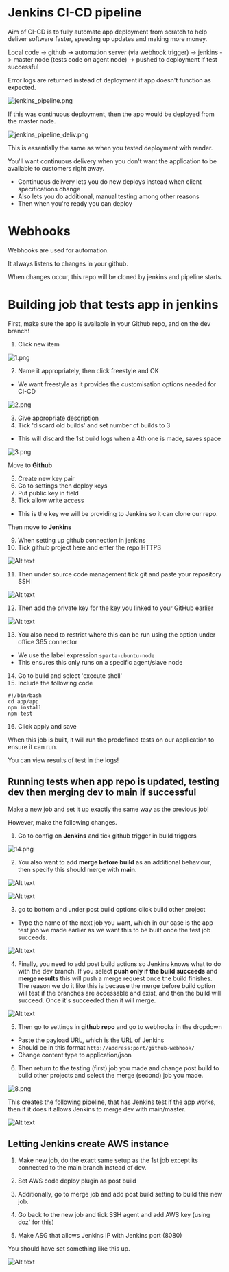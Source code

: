 # Jenkins CI-CD pipeline

Aim of CI-CD is to fully automate app deployment from scratch to help deliver software faster, speeding up updates and making more money.

Local code -> github -> automation server (via webhook trigger) -> jenkins -> master node (tests code on agent node) -> pushed to deployment if test successful

Error logs are returned instead of deployment if app doesn't function as expected.

![jenkins_pipeline.png](jenkins_pipeline.png)

If this was continuous deployment, then the app would be deployed from the master node.

![jenkins_pipeline_deliv.png](jenkins_pipeline_deliv.png)

This is essentially the same as when you tested deployment with render.

You'll want continuous delivery when you don't want the application to be available to customers right away.
- Continuous delivery lets you do new deploys instead when client specifications change
- Also lets you do additional, manual testing among other reasons
- Then when you're ready you can deploy

# Webhooks

Webhooks are used for automation.

It always listens to changes in your github.

When changes occur, this repo will be cloned by jenkins and pipeline starts.

# Building job that tests app in jenkins

First, make sure the app is available in your Github repo, and on the dev branch!

1. Click new item

![1.png](1.png)

2. Name it appropriately, then click freestyle and OK
- We want freestyle as it provides the customisation options needed for CI-CD

![2.png](2.png)

3. Give appropriate description
4. Tick 'discard old builds' and set number of builds to 3
- This will discard the 1st build logs when a 4th one is made, saves space

![3.png](3.png)

Move to **Github**

5. Create new key pair
6. Go to settings then deploy keys
7. Put public key in field 
8. Tick allow write access

- This is the key we will be providing to Jenkins so it can clone our repo.

Then move to **Jenkins**

9. When setting up github connection in jenkins
10. Tick github project here and enter the repo HTTPS

![Alt text](11.png)

11. Then under source code management tick git and paste your repository SSH

![Alt text](12-1.png)

12. Then add the private key for the key you linked to your GitHub earlier

![Alt text](13-1.png)

13. You also need to restrict where this can be run using the option under office 365 connector 
- We use the label expression `sparta-ubuntu-node`
- This ensures this only runs on a specific agent/slave node

14. Go to build and select 'execute shell'
15. Include the following code
``` 
#!/bin/bash
cd app/app
npm install
npm test
```
16. Click apply and save

When this job is built, it will run the predefined tests on our application to ensure it can run.

You can view results of test in the logs!

## Running tests when app repo is updated, testing dev then merging dev to main if successful

Make a new job and set it up exactly the same way as the previous job!

However, make the following changes.

1. Go to config on **Jenkins** and tick github trigger in build triggers

![14.png](14.png)

2. You also want to add **merge before build** as an additional behaviour, then specify this should merge with **main**.

![Alt text](17.png)

![Alt text](18.png)

3. go to bottom and under post build options click build other project
- Type the name of the next job you want, which in our case is the app test job we made earlier as we want this to be built once the test job succeeds.

![Alt text](19.png)

4. Finally, you need to add post build actions so Jenkins knows what to do with the dev branch. If you select **push only if the build succeeds** and **merge results** this will push a merge request once the build finishes. The reason we do it like this is because the merge before build option will test if the branches are accessable and exist, and then the build will succeed. Once it's succeeded then it will merge.

![Alt text](20.png)

5. Then go to settings in **github repo** and go to webhooks in the dropdown
- Paste the payload URL, which is the URL of Jenkins 
- Should be in this format `http://address:port/github-webhook/`
- Change content type to application/json

6. Then return to the testing (first) job you made and change post build to build other projects and select the merge (second) job you made.

![8.png](8.png)

This creates the following pipeline, that has Jenkins test if the app works, then if it does it allows Jenkins to merge dev with main/master.

![Alt text](jenk_test_merge.png)

## Letting Jenkins create AWS instance

1. Make new job, do the exact same setup as the 1st job except its connected to the main branch instead of dev.

2. Set AWS code deploy plugin as post build

3. Additionally, go to merge job and add post build setting to build this new job.

4. Go back to the new job and tick SSH agent and add AWS key (using doz' for this)

5. Make ASG that allows Jenkins IP with Jenkins port (8080)

You should have set something like this up.

![Alt text](diagCI-1.png)



